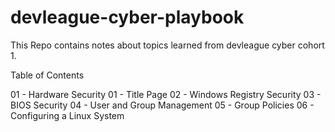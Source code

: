 # devleague-cyber-playbook

This Repo contains notes about topics learned from devleague cyber cohort 1.

Table of Contents

01 - Hardware Security
01 - Title Page
02 - Windows Registry Security
03 - BIOS Security
04 - User and Group Management
05 - Group Policies
06 - Configuring a Linux System
